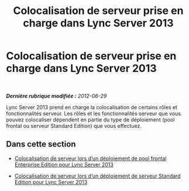 ﻿---
title: Colocalisation de serveur prise en charge dans Lync Server 2013
TOCTitle: Colocalisation de serveur prise en charge
ms:assetid: 3be990a1-5485-4b83-b73f-947ac97821f9
ms:mtpsurl: https://technet.microsoft.com/fr-fr/library/Gg425885(v=OCS.15)
ms:contentKeyID: 49296943
ms.date: 05/20/2016
mtps_version: v=OCS.15
ms.translationtype: HT
---

# Colocalisation de serveur prise en charge dans Lync Server 2013

 

_**Dernière rubrique modifiée :** 2012-06-29_

Lync Server 2013 prend en charge la colocalisation de certains rôles et fonctionnalités serveur. Les rôles et les fonctionnalités serveur que vous pouvez colocaliser dépendent en partie du type de déploiement (pool frontal ou serveur Standard Edition) que vous effectuez.

## Dans cette section

  - [Colocalisation de serveur lors d’un déploiement de pool frontal Enterprise Edition pour Lync Server 2013](lync-server-2013-server-collocation-in-an-enterprise-edition-front-end-pool-deployment.md)

  - [Colocalisation de serveur lors d’un déploiement de serveur Standard Edition pour Lync Server 2013](lync-server-2013-server-collocation-in-a-standard-edition-server-deployment.md)

